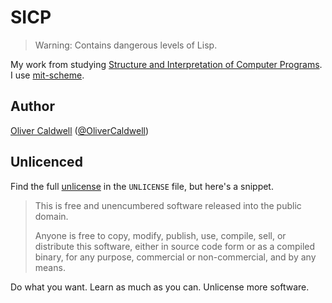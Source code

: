 # SICP

> Warning: Contains dangerous levels of Lisp.

My work from studying [Structure and Interpretation of Computer Programs][sicp]. I use [mit-scheme][].

## Author

[Oliver Caldwell][author-site] ([@OliverCaldwell][author-twitter])

## Unlicenced

Find the full [unlicense][] in the `UNLICENSE` file, but here's a snippet.

>This is free and unencumbered software released into the public domain.
>
>Anyone is free to copy, modify, publish, use, compile, sell, or distribute this software, either in source code form or as a compiled binary, for any purpose, commercial or non-commercial, and by any means.

Do what you want. Learn as much as you can. Unlicense more software.

[unlicense]: http://unlicense.org/
[author-site]: http://oli.me.uk/
[author-twitter]: https://twitter.com/OliverCaldwell
[sicp]: https://mitpress.mit.edu/sicp/
[mit-scheme]: https://www.gnu.org/software/mit-scheme/

